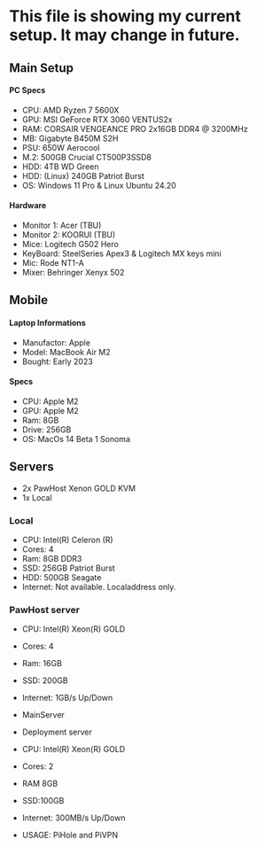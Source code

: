 # This file is showing my current setup. It may change in future.

## Main Setup
#### PC Specs
- CPU: AMD Ryzen 7 5600X 
- GPU: MSI GeForce RTX 3060 VENTUS2x
- RAM: CORSAIR VENGEANCE PRO 2x16GB DDR4 @ 3200MHz
- MB: Gigabyte B450M S2H
- PSU: 650W Aerocool
- M.2: 500GB Crucial CT500P3SSD8
- HDD: 4TB WD Green
- HDD: (Linux) 240GB Patriot Burst
- OS: Windows 11 Pro & Linux Ubuntu 24.20
#### Hardware
- Monitor 1: Acer (TBU)
- Monitor 2: KOORUI (TBU)
- Mice: Logitech G502 Hero
- KeyBoard: SteelSeries Apex3 & Logitech MX keys mini
- Mic: Rode NT1-A
- Mixer: Behringer Xenyx 502

## Mobile
#### Laptop Informations
- Manufactor: Apple
- Model: MacBook Air M2
- Bought: Early 2023
#### Specs
- CPU: Apple M2
- GPU: Apple M2
- Ram: 8GB
- Drive: 256GB
- OS: MacOs 14 Beta 1 Sonoma

## Servers
- 2x PawHost Xenon GOLD KVM
- 1x Local

### Local
- CPU: Intel(R) Celeron (R)
- Cores: 4
- Ram: 8GB DDR3
- SSD: 256GB Patriot Burst
- HDD: 500GB Seagate
- Internet: Not available. Localaddress only.


### PawHost server
- CPU: Intel(R) Xeon(R) GOLD
- Cores: 4
- Ram: 16GB
- SSD: 200GB
- Internet: 1GB/s Up/Down
- MainServer
- Deployment server

- CPU: Intel(R) Xeon(R) GOLD
- Cores: 2
- RAM 8GB
- SSD:100GB
- Internet: 300MB/s Up/Down
- USAGE: PiHole and PiVPN
